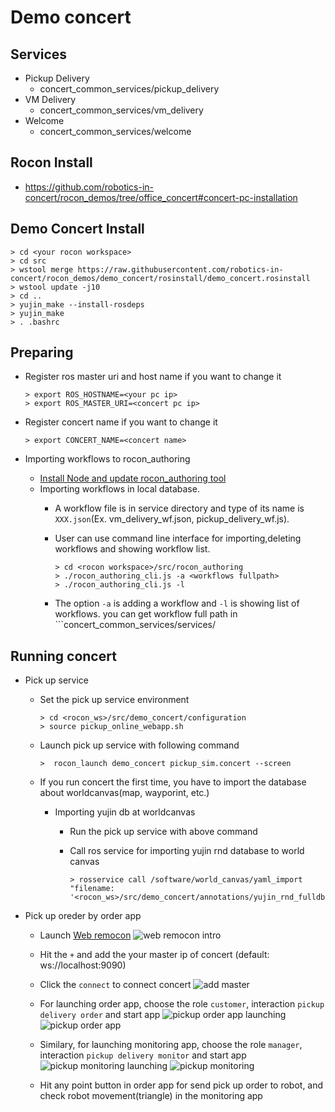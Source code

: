 # Demo concert
## Services
* Pickup Delivery
    * concert_common_services/pickup_delivery
* VM Delivery
    * concert_common_services/vm_delivery
* Welcome
    * concert_common_services/welcome

## Rocon Install
* https://github.com/robotics-in-concert/rocon_demos/tree/office_concert#concert-pc-installation

## Demo Concert Install
    
    > cd <your rocon workspace>
    > cd src
    > wstool merge https://raw.githubusercontent.com/robotics-in-concert/rocon_demos/demo_concert/rosinstall/demo_concert.rosinstall
    > wstool update -j10
    > cd ..
    > yujin_make --install-rosdeps
    > yujin_make
    > . .bashrc
    
## Preparing
   * Register ros master uri and host name if you want to change it
   
     ```
     > export ROS_HOSTNAME=<your pc ip>
     > export ROS_MASTER_URI=<concert pc ip>
     ```
   * Register concert name if you want to change it
   
     ```
     > export CONCERT_NAME=<concert name>
     ```
   * Importing workflows to rocon_authoring
     * [Install Node and update rocon_authoring tool](https://github.com/robotics-in-concert/rocon_authoring/blob/master/README.md)
     *  Importing workflows in local database.
         *  A workflow file is in service directory and type of its name is ```XXX.json```(Ex. vm_delivery_wf.json, pickup_delivery_wf.js).
         *  User can use command line interface for importing,deleting workflows and showing workflow list.
            
             ```
             > cd <rocon workspace>/src/rocon_authoring
             > ./rocon_authoring_cli.js -a <workflows fullpath>
             > ./rocon_authoring_cli.js -l
             ```
         *  The option ```-a``` is adding a workflow and ```-l``` is showing list of workflows. you can get workflow full path in ```concert_common_services/services/<service directory>
      

## Running concert
  * Pick up service 
      * Set the pick up service environment
         
          ```
          > cd <rocon_ws>/src/demo_concert/configuration
          > source pickup_online_webapp.sh
          ```
      * Launch pick up service with following command
         
          ```
          >  rocon_launch demo_concert pickup_sim.concert --screen
          ```
       *  If you run concert the first time, you have to import the database about worldcanvas(map, wayporint, etc.)
          * Importing yujin db at worldcanvas
             * Run the pick up service with above command
             * Call ros service for importing yujin rnd database to world canvas
                  
                  ```
                  > rosservice call /software/world_canvas/yaml_import "filename: '<rocon_ws>/src/demo_concert/annotations/yujin_rnd_fulldb.yaml'"
                  ```
  * Pick up oreder by order app
       *  Launch [Web remocon](http://toyweb.cafe24.com:3008/rocon_web_remocon/index.html)
          ![web remocon intro](https://raw.githubusercontent.com/robotics-in-concert/rocon_demos/demo_concert/imgs/web_remocon_intro.png)
       *  Hit the ```+``` and add the your master ip of concert (default: ws://localhost:9090)
       *  Click the ```connect``` to connect concert
          ![add master](https://raw.githubusercontent.com/robotics-in-concert/rocon_demos/demo_concert/imgs/web_remocon_add_master_ip.png)
          
       *  For launching order app, choose the role ```customer```, interaction ```pickup delivery order``` and start app
          ![pickup order app launching](https://raw.githubusercontent.com/robotics-in-concert/rocon_demos/demo_concert/imgs/web_remocon_monitoring_app_launch.png)
          ![pickup order app](https://raw.githubusercontent.com/robotics-in-concert/rocon_demos/demo_concert/imgs/web_remocon_order_app.png)
          
       *  Similary, for launching monitoring app, choose the role ```manager```, interaction ```pickup delivery monitor``` and start app
          ![pickup monitoring launching](https://github.com/robotics-in-concert/rocon_demos/blob/demo_concert/imgs/web_remocon_monitoring_app_launch.png)
          ![pickup monitoring](https://raw.githubusercontent.com/robotics-in-concert/rocon_demos/demo_concert/imgs/web_remocon_monitoring_app.png)
       *  Hit any point button in order app for send pick up order to robot, and check robot movement(triangle) in the monitoring app
